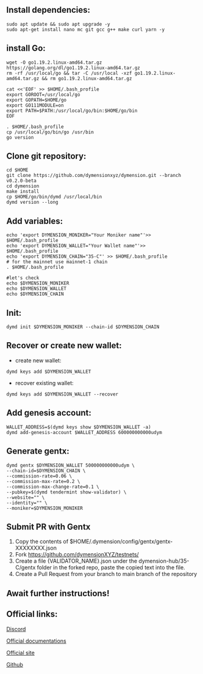 ## Install dependencies:
```
sudo apt update && sudo apt upgrade -y
sudo apt-get install nano mc git gcc g++ make curl yarn -y
```

## install Go:
```
wget -O go1.19.2.linux-amd64.tar.gz https://golang.org/dl/go1.19.2.linux-amd64.tar.gz
rm -rf /usr/local/go && tar -C /usr/local -xzf go1.19.2.linux-amd64.tar.gz && rm go1.19.2.linux-amd64.tar.gz

cat <<'EOF' >> $HOME/.bash_profile
export GOROOT=/usr/local/go
export GOPATH=$HOME/go
export GO111MODULE=on
export PATH=$PATH:/usr/local/go/bin:$HOME/go/bin
EOF

. $HOME/.bash_profile
cp /usr/local/go/bin/go /usr/bin
go version
```
## Clone git repository:
```
cd $HOME 
git clone https://github.com/dymensionxyz/dymension.git --branch v0.2.0-beta
cd dymension
make install
cp $HOME/go/bin/dymd /usr/local/bin
dymd version --long
```
## Add variables:
```
echo 'export DYMENSION_MONIKER="Your Moniker name"'>> $HOME/.bash_profile
echo 'export DYMENSION_WALLET="Your Wallet name"'>> $HOME/.bash_profile
echo 'export DYMENSION_CHAIN="35-C"' >> $HOME/.bash_profile
# for the mainnet use mainnet-1 chain
. $HOME/.bash_profile

#let's check
echo $DYMENSION_MONIKER
echo $DYMENSION_WALLET
echo $DYMENSION_CHAIN
```
## Init:
```
dymd init $DYMENSION_MONIKER --chain-id $DYMENSION_CHAIN
```
## Recover or create new wallet:
* create new wallet:
```
dymd keys add $DYMENSION_WALLET
```
* recover existing wallet:
```
dymd keys add $DYMENSION_WALLET --recover
```
## Add genesis account:
```
WALLET_ADDRESS=$(dymd keys show $DYMENSION_WALLET -a)
dymd add-genesis-account $WALLET_ADDRESS 600000000000udym
```
## Generate gentx:
```
dymd gentx $DYMENSION_WALLET 500000000000udym \
--chain-id=$DYMENSION_CHAIN \
--commission-rate=0.06 \
--commission-max-rate=0.2 \
--commission-max-change-rate=0.1 \
--pubkey=$(dymd tendermint show-validator) \
--website="" \
--identity="" \
--moniker=$DYMENSION_MONIKER
```
## Submit PR with Gentx
1. Copy the contents of $HOME/.dymension/config/gentx/gentx-XXXXXXXX.json
2. Fork https://github.com/dymensionXYZ/testnets/
3. Create a file {VALIDATOR_NAME}.json under the dymension-hub/35-C/gentx folder in the forked repo, paste the copied text into the file.
4. Create a Pull Request from your branch to main branch of the repository

## Await further instructions!

## Official links:

[Discord](https://discord.gg/dymension)

[Official documentations](https://docs.dymension.xyz/developers/getting-started/run-a-node/)

[Official site](https://dymension.xyz/)

[Github](https://github.com/dymensionxyz)
